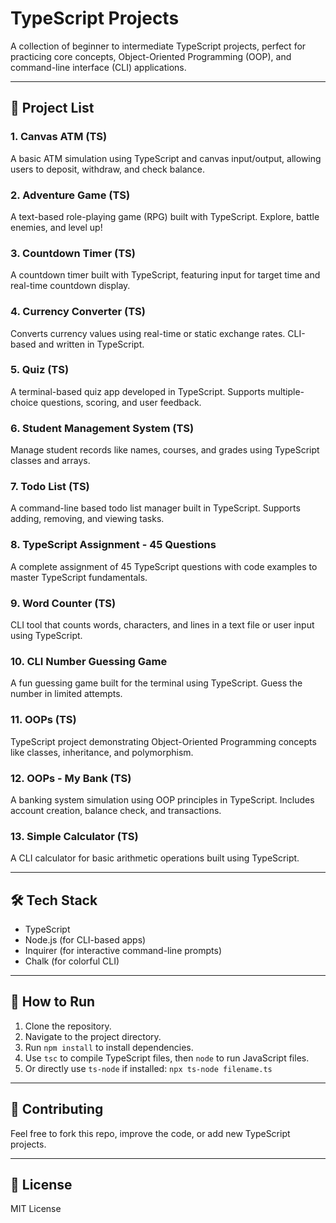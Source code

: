 
# TypeScript Projects

A collection of beginner to intermediate TypeScript projects, perfect for practicing core concepts, Object-Oriented Programming (OOP), and command-line interface (CLI) applications.

---

## 📁 Project List

### 1. Canvas ATM (TS)
A basic ATM simulation using TypeScript and canvas input/output, allowing users to deposit, withdraw, and check balance.

### 2. Adventure Game (TS)
A text-based role-playing game (RPG) built with TypeScript. Explore, battle enemies, and level up!

### 3. Countdown Timer (TS)
A countdown timer built with TypeScript, featuring input for target time and real-time countdown display.

### 4. Currency Converter (TS)
Converts currency values using real-time or static exchange rates. CLI-based and written in TypeScript.

### 5. Quiz (TS)
A terminal-based quiz app developed in TypeScript. Supports multiple-choice questions, scoring, and user feedback.

### 6. Student Management System (TS)
Manage student records like names, courses, and grades using TypeScript classes and arrays.

### 7. Todo List (TS)
A command-line based todo list manager built in TypeScript. Supports adding, removing, and viewing tasks.

### 8. TypeScript Assignment - 45 Questions
A complete assignment of 45 TypeScript questions with code examples to master TypeScript fundamentals.

### 9. Word Counter (TS)
CLI tool that counts words, characters, and lines in a text file or user input using TypeScript.

### 10. CLI Number Guessing Game
A fun guessing game built for the terminal using TypeScript. Guess the number in limited attempts.

### 11. OOPs (TS)
TypeScript project demonstrating Object-Oriented Programming concepts like classes, inheritance, and polymorphism.

### 12. OOPs - My Bank (TS)
A banking system simulation using OOP principles in TypeScript. Includes account creation, balance check, and transactions.

### 13. Simple Calculator (TS)
A CLI calculator for basic arithmetic operations built using TypeScript.

---

## 🛠 Tech Stack
- TypeScript
- Node.js (for CLI-based apps)
- Inquirer (for interactive command-line prompts)
- Chalk (for colorful CLI)

---

## 🚀 How to Run
1. Clone the repository.
2. Navigate to the project directory.
3. Run `npm install` to install dependencies.
4. Use `tsc` to compile TypeScript files, then `node` to run JavaScript files.
5. Or directly use `ts-node` if installed: `npx ts-node filename.ts`

---

## 🙌 Contributing
Feel free to fork this repo, improve the code, or add new TypeScript projects.

---

## 📄 License
MIT License

